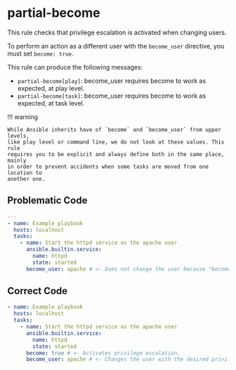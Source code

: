 # partial-become

This rule checks that privilege escalation is activated when changing users.

To perform an action as a different user with the `become_user` directive, you
must set `become: true`.

This rule can produce the following messages:

- `partial-become[play]`: become_user requires become to work as expected, at play level.
- `partial-become[task]`: become_user requires become to work as expected, at task level.

!!! warning

    While Ansible inherits have of `become` and `become_user` from upper levels,
    like play level or command line, we do not look at these values. This rule
    requires you to be explicit and always define both in the same place, mainly
    in order to prevent accidents when some tasks are moved from one location to
    another one.

## Problematic Code

```yaml
---
- name: Example playbook
  hosts: localhost
  tasks:
    - name: Start the httpd service as the apache user
      ansible.builtin.service:
        name: httpd
        state: started
      become_user: apache # <- Does not change the user because "become: true" is not set.
```

## Correct Code

```yaml
- name: Example playbook
  hosts: localhost
  tasks:
    - name: Start the httpd service as the apache user
      ansible.builtin.service:
        name: httpd
        state: started
      become: true # <- Activates privilege escalation.
      become_user: apache # <- Changes the user with the desired privileges.
```
